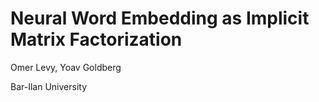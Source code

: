 # Neural Word Embedding as Implicit Matrix Factorization

Omer Levy, Yoav Goldberg

Bar-Ilan University